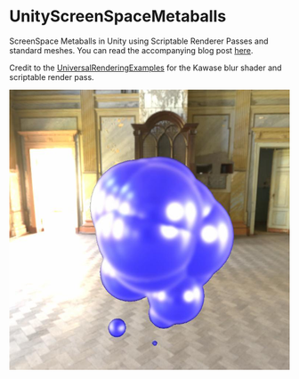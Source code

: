 # UnityScreenSpaceMetaballs
ScreenSpace Metaballs in Unity using Scriptable Renderer Passes and standard meshes. You can read the accompanying blog post [here](https://bronsonzgeb.com/?p=240).

Credit to the [UniversalRenderingExamples](https://github.com/Unity-Technologies/UniversalRenderingExamples) for the Kawase blur shader and scriptable render pass.

![Example](https://github.com/bzgeb/UnityScreenSpaceMetaballs/blob/main/Example.jpg)
